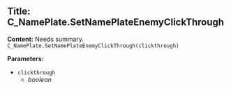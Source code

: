 ## Title: C_NamePlate.SetNamePlateEnemyClickThrough

**Content:**
Needs summary.
`C_NamePlate.SetNamePlateEnemyClickThrough(clickthrough)`

**Parameters:**
- `clickthrough`
  - *boolean*